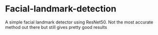 # Facial-landmark-detection
A simple facial landmark detector using ResNet50. Not the most accurate method out there but still gives pretty good results 
